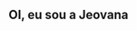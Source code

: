 ## OI, eu sou a Jeovana

<!--
**jeovana30/Jeovana30** is a ✨ _special_ ✨ repository because its `README.md` (this file) appears on your GitHub profile.

Here are some ideas to get you started:

- Sou estudante do ensino meédiointegrado ao técnico de informática
- Aprendendo html
- Programação para web
- entre em contato:capar.2020113iinf0295@aluno.ifpi.edu.br
- 
- 
- 
- 
-->
